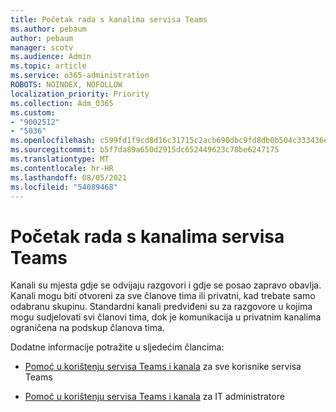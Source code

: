 ```yaml
---
title: Početak rada s kanalima servisa Teams
ms.author: pebaum
author: pebaum
manager: scotv
ms.audience: Admin
ms.topic: article
ms.service: o365-administration
ROBOTS: NOINDEX, NOFOLLOW
localization_priority: Priority
ms.collection: Adm_O365
ms.custom:
- "9002512"
- "5036"
ms.openlocfilehash: c599fd1f9cd8d16c31715c2acb690dbc9fd8db0b504c333436e43634c747f2d8
ms.sourcegitcommit: b5f7da89a650d2915dc652449623c78be6247175
ms.translationtype: MT
ms.contentlocale: hr-HR
ms.lasthandoff: 08/05/2021
ms.locfileid: "54089468"
---
```

# <a name="get-started-with-teams-channels"></a>Početak rada s kanalima servisa Teams

Kanali su mjesta gdje se odvijaju razgovori i gdje se posao zapravo obavlja. Kanali mogu biti otvoreni za sve članove tima ili privatni, kad trebate samo odabranu skupinu. Standardni kanali predviđeni su za razgovore u kojima mogu sudjelovati svi članovi tima, dok je komunikacija u privatnim kanalima ograničena na podskup članova tima.

Dodatne informacije potražite u sljedećim člancima:

- [Pomoć u korištenju servisa Teams i kanala](https://support.office.com/article/teams-and-channels-df38ae23-8f85-46d3-b071-cb11b9de5499) za sve korisnike servisa Teams

- [Pomoć u korištenju servisa Teams i kanala](https://docs.microsoft.com/microsoftteams/teams-channels-overview) za IT administratore 
